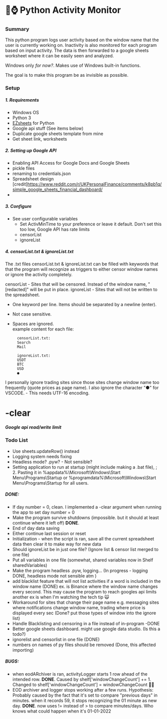 # 🐍⌚ Python Activity Monitor

### Summary
This python program logs user activity based on the window name that the user is currently working on. Inactivity is also monitored for each program based on input activity. The data is then forwarded to a google sheets worksheet where it can be easily seen and analyzed.

Windows only *for now?*. Makes use of Windows built-in functions.

The goal is to make this program be as invisible as possible.
### Setup

##### 1. Requirements
- Windows OS
- Python 3
- [EZsheets](https://pypi.org/project/EZSheets/) for Python
- Google api stuff (See items below) 
- Duplicate google sheets template from mine
- Get sheet link, worksheets

##### 2. Setting up Google API 
- Enabling API Access for Google Docs and Google Sheets
- pickle files
- renaming to credentials.json
- Spreadsheet design [credit]https://www.reddit.com/r/UKPersonalFinance/comments/k8pb1q/simple_google_sheets_financial_dashboard/
- 
##### 3. Configure
- See user configurable variables
    - Set ActivMinTime to your preference or leave it default. Don't set this too low, Google API has rate limits
    - censorList
    - ignoreList

##### 4. censorList.txt & ignoreList.txt
The .txt files censorList.txt & ignoreList.txt can be filled with keywords that that the program will recognize as triggers to either censor window names or ignore the activity completely.

censorList - Sites that will be censored. Instead of the window name, "[redacted]" will be put in place.
ignoreList - Sites that will not be written to the spreadsheet.

- One keyword per line. Items should be separated by a newline (enter). 
- Not case sensitive.
- Spaces are ignored.  
example content for each file:  

        censorList.txt:  
        Search
        Mail
       
        ignoreList.txt:
        USDT
        BTC
        USD
        ●

I personally ignore trading sites since those sites change window name too frequently (quote prices as page name).
I also ignore the character "●" for VSCODE. - This needs UTF-16 encoding.

# -clear


##### Google api read/write limit

### Todo List 
- Use sheets.updateRow() instead  
- Logging system needs fixing
- Headless mode? .pyw? - Not sensible?
- Setting application to run at startup (might include making a .bat file), ; 2. Pasting it in %appdata%\Microsoft\Windows\Start Menu\Programs\Startup or %programdata%\Microsoft\Windows\Start Menu\Programs\Startup for all users.

##### DONE:  
- If day number = 0, clean. I implemented a -clear argument when running the app to set day number = 0
- Make the program survive shutdowns (impossible. but it should at least continue where it left off) **DONE**. 
- End of day data saving   
- Either continue last session or reset
- Initialization - when the script is ran, save all the current spreadsheet data then  clear it to make way for new data  
- Should ignoreList be in just one file? (Ignore list & censor list merged to one file)  
- Put all variables in one file (somewhat, shared variables now in Shelf sharedVariables)
- Make the program headless .pyw, logging... (In progress - logging DONE, headless mode not sensible atm  )
- add blacklist feature that will not list activities if a word is included in the window name  (DONE)
    ex. is Binance where the window name changes every second. This may cause the program to reach googles api limits
        another ex is when I'm watching the tech tip 🙀  
- Workaround for sites that change their page name e.g. messaging sites where   notifications change window name, trading where price is displayed every sec (Done? put those types of window into the ignore list)
- Handle Blacklisting and censoring in a file instead of in-program -DONE  
- Better google sheets dashboard. might use google data studio. (Is this a todo?)  
- ignorelist and censorlist in one file  (DONE)
- numbers on names of py files should be removed (Done, this affected importing)

##### BUGS:
- when eodARchiver is ran, activityLogger starts 1 row ahead of the intended row. **DONE**. Caused by shelf\[\'windowChangeCount\'\] += 1. Changed to shelf\[\'windowChangeCount\'\] = windowChangeCount 🤦‍♂️  
- EOD archiver and logger stops working after a few runs. Hypothesis: Probably caused by the fact that it's set to compare "previous days" in minutes. when it records 59, it stops recognizing the 01 minute as new day. **DONE**. now uses != instead of > to compare minutes/days. Who knows what could happen when it's 01-01-2022